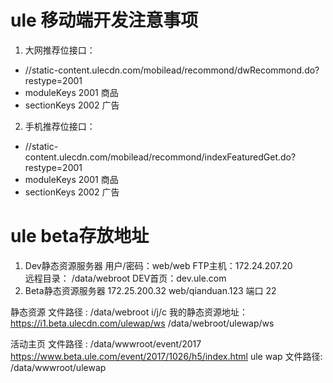 # ule 移动端开发注意事项
1. 大网推荐位接口：
- //static-content.ulecdn.com/mobilead/recommond/dwRecommond.do?restype=2001
- moduleKeys 2001 商品
- sectionKeys 2002 广告
2. 手机推荐位接口：
- //static-content.ulecdn.com/mobilead/recommond/indexFeaturedGet.do?restype=2001
- moduleKeys 2001 商品
- sectionKeys 2002 广告

# ule beta存放地址
1. Dev静态资源服务器
用户/密码：web/web
FTP主机：172.24.207.20  
远程目录：  /data/webroot
DEV首页：dev.ule.com
2. Beta静态资源服务器
172.25.200.32
web/qianduan.123 
端口 22

静态资源 文件路径 : /data/webroot   i/j/c
我的静态资源地址：  https://i1.beta.ulecdn.com/ulewap/ws   /data/webroot/ulewap/ws

活动主页 文件路径 : /data/wwwroot/event/2017        https://www.beta.ule.com/event/2017/1026/h5/index.html
ule wap 文件路径:  /data/wwwroot/ulewap
